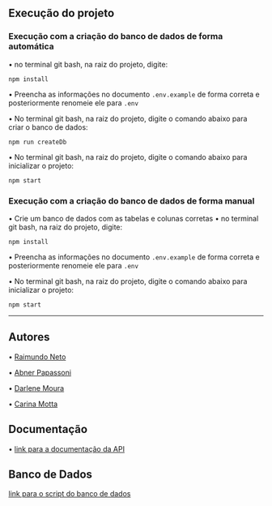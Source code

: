 ## Execução do projeto
### Execução com a criação do banco de dados de forma automática

 • no terminal git bash, na raiz do projeto, digite:

```
npm install
```

 • Preencha as informações no documento `.env.example` de forma correta e posteriormente renomeie ele para `.env`

 • No terminal git bash, na raiz do projeto, digite o comando abaixo para criar o banco de dados:
```
npm run createDb
```
 • No terminal git bash, na raiz do projeto, digite o comando abaixo para inicializar o projeto:
```
npm start
```
### Execução com a criação do banco de dados de forma manual

 • Crie um banco de dados com as tabelas e colunas corretas
 • no terminal git bash, na raiz do projeto, digite:

```
npm install
```

 • Preencha as informações no documento `.env.example` de forma correta e posteriormente renomeie ele para `.env`

 • No terminal git bash, na raiz do projeto, digite o comando abaixo para inicializar o projeto:
```
npm start
```
---
## Autores

 • [Raimundo Neto](https://github.com/r-f-s-neto)

 • [Abner Papassoni](https://github.com/AbnerPapassoni)

 • [Darlene Moura](https://github.com/darlenedesenvolvedor)
 
 • [Carina Motta](https://github.com/ijiola)

## Documentação

 • [link para a documentação da API](https://documenter.getpostman.com/view/26928963/2s93XyTNwq)
 
## Banco de Dados
 
 [link para o script do banco de dados](https://github.com/r-f-s-neto/Desafio3/blob/main/Banco%20de%20Dados/script%20para%20gera%C3%A7%C3%A3o%20do%20banco%20de%20dados.txt)
 
